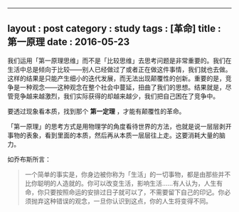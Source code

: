 
---
layout : post
category : study
tags : [革命]
title : 第一原理
date : 2016-05-23
---

我们运用「第一原理思维」而不是「比较思维」去思考问题是非常重要的。我们在生活中总是倾向于比较——别人已经做过了或者正在做这件事情，我们就也去做。这样的结果是只能产生细小的迭代发展，而无法出现颠覆性的创新。重要的是，竞争是一种观念——这种观念在整个社会中蔓延，扭曲了我们的思想。结果就是，尽管竞争越来越激烈，我们实际获得的却越来越少，我们把自己困在了竞争中。

要透过现象看本质，找到那个 **第一定理** ，才能有颠覆性的革命。

「第一原理」的思考方式是用物理学的角度看待世界的方法，也就是说一层层剥开事物的表象，看到里面的本质，然后再从本质一层层往上走。这要消耗大量的脑力。

如乔布斯所言：

> 一个简单的事实是，你身边被你称为「生活」的一切事物，都是由那些并不比你聪明的人造就的。你可以改变生活，影响生活……有人认为，人生有命，你只要按照命运的安排过日子就可以了，不需要留下自己的印记。你必须抛弃这种错误的观念，一旦你认识到这点，你的人生将变得不同。
